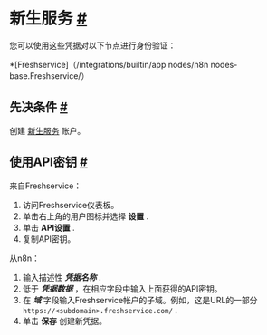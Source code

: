 


 新生服务
 [#](#freshservice "永久链接")
===================================================



 您可以使用这些凭据对以下节点进行身份验证：
 


*[Freshservice]（/integrations/builtin/app nodes/n8n nodes-base.Freshservice/）



 先决条件
 [#](#先决条件 "永久链接")
-----------------------------------------------------



 创建
 [新生服务](https://freshservice.com/) 
 账户。
 



 使用API密钥
 [#](#使用api键 "永久链接")
-----------------------------------------------------



 来自Freshservice：
 


1. 访问Freshservice仪表板。
2. 单击右上角的用户图标并选择
 **设置**
 .
3. 单击
 **API设置**
 .
4. 复制API密钥。



 从n8n：
 


1. 输入描述性
 ***凭据名称***
 .
2. 低于
 ***凭据数据***
 ，在相应字段中输入上面获得的API密钥。
3. 在
 ***域***
 字段输入Freshservice帐户的子域。例如，这是URL的一部分
 `https://<subdomain>.freshservice.com/`
 .
4. 单击
 **保存**
 创建新凭据。





